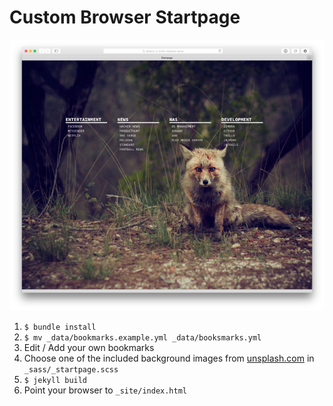 # Custom Browser Startpage

![Startpage Preview](assets/preview.png)

1. ````$ bundle install````
2. ````$ mv _data/bookmarks.example.yml _data/booksmarks.yml````
3. Edit / Add your own bookmarks
4. Choose one of the included background images from [unsplash.com](Unsplash) in ````_sass/_startpage.scss````
5. ````$ jekyll build````
6. Point your browser to  ````_site/index.html ````
